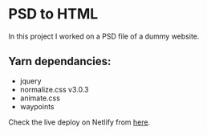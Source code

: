 # PSD to HTML

In this project I worked on a PSD file of a dummy website.

## Yarn dependancies:

*   jquery
*   normalize.css v3.0.3
*   animate.css
*   waypoints

Check the live deploy on Netlify from [here](http://mathematician-parachute-55408.netlify.com/).
